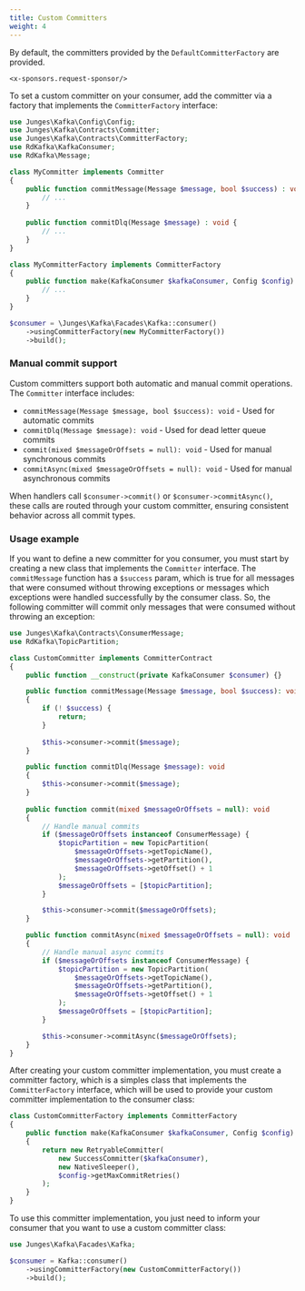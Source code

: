```yaml
---
title: Custom Committers
weight: 4
---
```


By default, the committers provided by the `DefaultCommitterFactory` are provided.

```+parse
<x-sponsors.request-sponsor/>
```

To set a custom committer on your consumer, add the committer via a factory that implements the `CommitterFactory` interface:

```php
use Junges\Kafka\Config\Config;
use Junges\Kafka\Contracts\Committer;
use Junges\Kafka\Contracts\CommitterFactory;
use RdKafka\KafkaConsumer;
use RdKafka\Message;

class MyCommitter implements Committer
{
    public function commitMessage(Message $message, bool $success) : void {
        // ...
    }
    
    public function commitDlq(Message $message) : void {
        // ...
    }  
}

class MyCommitterFactory implements CommitterFactory
{
    public function make(KafkaConsumer $kafkaConsumer, Config $config) : Committer {
        // ...
    }
}

$consumer = \Junges\Kafka\Facades\Kafka::consumer()
    ->usingCommitterFactory(new MyCommitterFactory())
    ->build();
```

### Manual commit support
Custom committers support both automatic and manual commit operations. The `Committer` interface includes:

- `commitMessage(Message $message, bool $success): void` - Used for automatic commits
- `commitDlq(Message $message): void` - Used for dead letter queue commits  
- `commit(mixed $messageOrOffsets = null): void` - Used for manual synchronous commits
- `commitAsync(mixed $messageOrOffsets = null): void` - Used for manual asynchronous commits

When handlers call `$consumer->commit()` or `$consumer->commitAsync()`, these calls are routed through your custom committer, ensuring consistent behavior across all commit types.

### Usage example
If you want to define a new committer for you consumer, you must start by creating a new class that implements the `Committer` interface. 
The `commitMessage` function has a `$success` param, which is true for all messages that were consumed without throwing exceptions or messages which exceptions were handled successfully by the consumer class. So, the following committer will commit only messages that were consumed without throwing an exception:

```php
use Junges\Kafka\Contracts\ConsumerMessage;
use RdKafka\TopicPartition;

class CustomCommitter implements CommitterContract
{
    public function __construct(private KafkaConsumer $consumer) {}

    public function commitMessage(Message $message, bool $success): void
    {
        if (! $success) {
            return;
        }
        
        $this->consumer->commit($message);
    }

    public function commitDlq(Message $message): void
    {
        $this->consumer->commit($message);
    }
    
    public function commit(mixed $messageOrOffsets = null): void
    {
        // Handle manual commits
        if ($messageOrOffsets instanceof ConsumerMessage) {
            $topicPartition = new TopicPartition(
                $messageOrOffsets->getTopicName(),
                $messageOrOffsets->getPartition(),
                $messageOrOffsets->getOffset() + 1
            );
            $messageOrOffsets = [$topicPartition];
        }

        $this->consumer->commit($messageOrOffsets);
    }

    public function commitAsync(mixed $messageOrOffsets = null): void
    {
        // Handle manual async commits
        if ($messageOrOffsets instanceof ConsumerMessage) {
            $topicPartition = new TopicPartition(
                $messageOrOffsets->getTopicName(),
                $messageOrOffsets->getPartition(),
                $messageOrOffsets->getOffset() + 1
            );
            $messageOrOffsets = [$topicPartition];
        }

        $this->consumer->commitAsync($messageOrOffsets);
    }
}
```

After creating your custom committer implementation, you must create a committer factory, which is a simples class that implements the `CommitterFactory` interface, which will be used to provide your custom committer implementation to the consumer class:

```php
class CustomCommitterFactory implements CommitterFactory
{
    public function make(KafkaConsumer $kafkaConsumer, Config $config): CommitterContract
    {
        return new RetryableCommitter(
            new SuccessCommitter($kafkaConsumer),
            new NativeSleeper(),
            $config->getMaxCommitRetries()
        );
    }
}
```

To use this committer implementation, you just need to inform your consumer that you want to use a custom committer class:

```php
use Junges\Kafka\Facades\Kafka;

$consumer = Kafka::consumer()
    ->usingCommitterFactory(new CustomCommitterFactory())
    ->build();
```

